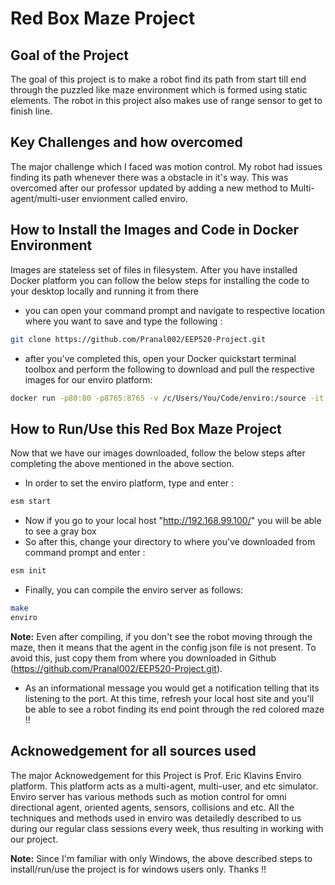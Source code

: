 Red Box Maze Project
===

Goal of the Project
---

The goal of this project is to make a robot find its path from start till end 
through the puzzled like maze environment which is formed using static elements. The robot in
this project also makes use of range sensor to get to finish line.

Key Challenges and how overcomed
---

The major challenge which I faced was motion control. My robot had issues finding its path
whenever there was a obstacle in it's way. This was overcomed after our professor updated
by adding a new method to Multi-agent/multi-user envionment called enviro.

How to Install the Images and Code in Docker Environment
---

Images are stateless set of files in filesystem. After you have installed Docker platform you can follow the below steps for installing the code to your desktop locally and running it from there

- you can open your command prompt and navigate to respective location where you
want to save and type the following : 

```bash
git clone https://github.com/Pranal002/EEP520-Project.git
```

- after you've completed this, open your Docker quickstart terminal toolbox and perform the following 
to download and pull the respective images for our enviro platform:

```bash
docker run -p80:80 -p8765:8765 -v /c/Users/You/Code/enviro:/source -it klavins/enviro:v1.6 bash
```

How to Run/Use this Red Box Maze Project
---

Now that we have our images downloaded, follow the below steps after completing the above mentioned in the above section.

- In order to set the enviro platform, type and enter : 

```bash
esm start
```

- Now if you go to your local host "http://192.168.99.100/" you will be able to see a gray box
- So after this, change your directory to where you've downloaded from command prompt and enter : 

```bash
esm init
```

- Finally, you can compile the enviro server as follows:

```bash
make
enviro
```

**Note:** Even after compiling, if you don't see the robot moving through the maze, then it means that the agent in the config json file is not present. To avoid this, just copy them from where you downloaded in Github (https://github.com/Pranal002/EEP520-Project.git). 

- As an informational message you would get a notification telling that its listening to the port. At this time, refresh your local host site and you'll be able to see a robot finding its end point through the red colored maze !!

Acknowedgement for all sources used
---

The major Acknowedgement for this Project is Prof. Eric Klavins Enviro platform. This platform acts as a multi-agent, multi-user, and etc simulator. Enviro server has various methods such as motion control for omni directional agent, oriented agents, sensors, collisions and etc. All the techniques and methods used in enviro was detailedly described to us during our regular class sessions every week, thus resulting in working with our project.

**Note:** Since I'm familiar with only Windows, the above described steps to install/run/use the project is for windows users only. Thanks !!